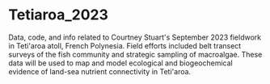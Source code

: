 # Tetiaroa_2023
Data, code, and info related to Courtney Stuart's September 2023 fieldwork in Teti'aroa atoll, French Polynesia. Field efforts included belt transect surveys of the fish community and strategic sampling of macroalgae. These data will be used to map and model ecological and biogeochemical evidence of land-sea nutrient connectivity in Teti'aroa.
